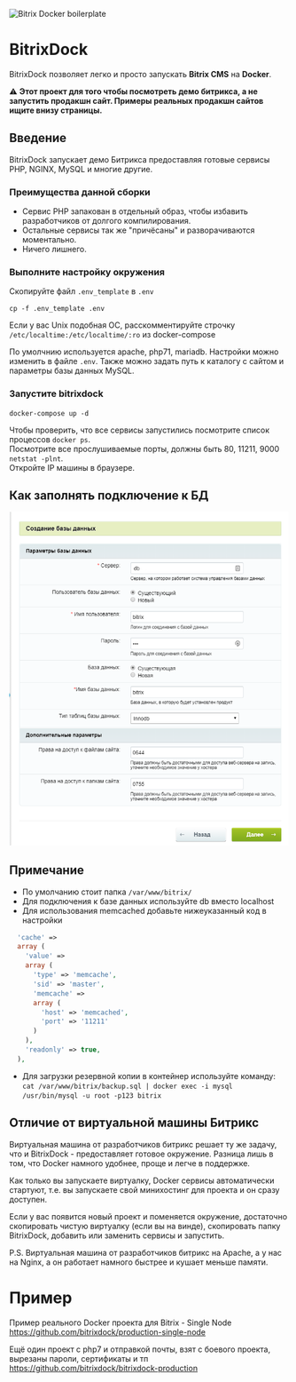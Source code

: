 ![Bitrix Docker boilerplate](assets/logo.jpg?raw=true "BitrixDock")

# BitrixDock
BitrixDock позволяет легко и просто запускать **Bitrix CMS** на **Docker**.

:warning: **Этот проект для того чтобы посмотреть демо битрикса, а не запустить продакшн сайт. Примеры реальных продакшн сайтов ищите внизу страницы.**


## Введение
BitrixDock запускает демо Битрикса предоставляя готовые сервисы PHP, NGINX, MySQL и многие другие.

### Преимущества данной сборки
- Сервис PHP запакован в отдельный образ, чтобы избавить разработчиков от долгого компилирования.
- Остальные сервисы так же "причёсаны" и разворачиваются моментально.
- Ничего лишнего.

### Выполните настройку окружения

Скопируйте файл `.env_template` в `.env`

```
cp -f .env_template .env
```
Если у вас Unix подобная ОС, расскомментируйте строчку `/etc/localtime:/etc/localtime/:ro` из docker-compose

По умолчнию используется apache, php71, mariadb. Настройки можно изменить в файле ```.env```. Также можно задать путь к каталогу с сайтом и параметры базы данных MySQL.

### Запустите bitrixdock
```
docker-compose up -d
```
Чтобы проверить, что все сервисы запустились посмотрите список процессов ```docker ps```.  
Посмотрите все прослушиваемые порты, должны быть 80, 11211, 9000 ```netstat -plnt```.  
Откройте IP машины в браузере.

## Как заполнять подключение к БД
![db](https://raw.githubusercontent.com/nikolays93/bitrixdock/mydock/assets/db.png)

## Примечание
- По умолчанию стоит папка ```/var/www/bitrix/```
- Для подключения к базе данных используйте db вместо localhost
- Для использования memcached добавьте нижеуказанный код в настройки
```php
  'cache' =>
  array (
    'value' =>
    array (
      'type' => 'memcache',
      'sid' => 'master',
      'memcache' =>
      array (
        'host' => 'memcached',
        'port' => '11211'
      )
    ),
    'readonly' => true,
  ),
```
- Для загрузки резервной копии в контейнер используйте команду: ```cat /var/www/bitrix/backup.sql | docker exec -i mysql /usr/bin/mysql -u root -p123 bitrix```

## Отличие от виртуальной машины Битрикс
Виртуальная машина от разработчиков битрикс решает ту же задачу, что и BitrixDock - предоставляет готовое окружение. Разница лишь в том, что Docker намного удобнее, проще и легче в поддержке.

Как только вы запускаете виртуалку, Docker сервисы автоматически стартуют, т.е. вы запускаете свой минихостинг для проекта и он сразу доступен.

Если у вас появится новый проект и поменяется окружение, достаточно скопировать чистую виртуалку (если вы на винде), скопировать папку BitrixDock, добавить или заменить сервисы и запустить.

P.S.
Виртуальная машина от разработчиков битрикс на Apache, а у нас на Nginx, а он работает намного быстрее и кушает меньше памяти.

# Пример
Пример реального Docker проекта для Bitrix - Single Node    
https://github.com/bitrixdock/production-single-node   

Ещё один проект с php7 и отправкой почты, взят с боевого проекта, вырезаны пароли, сертификаты и тп   
https://github.com/bitrixdock/bitrixdock-production
